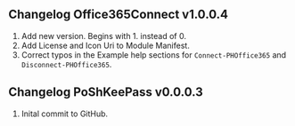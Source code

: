 ## Changelog Office365Connect v1.0.0.4
1. Add new version. Begins with 1. instead of 0.
2. Add License and Icon Uri to Module Manifest.
3. Correct typos in the Example help sections for `Connect-PHOffice365` and `Disconnect-PHOffice365`.

## Changelog PoShKeePass v0.0.0.3

1. Inital commit to GitHub.
